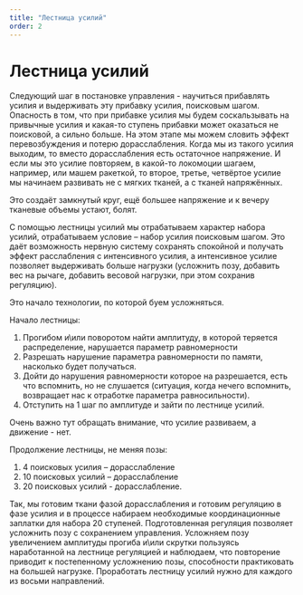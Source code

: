 ```yaml
---
title: "Лестница усилий"
order: 2
---
```


# Лестница усилий

Следующий шаг в постановке управления - научиться прибавлять усилия и выдерживать эту прибавку усилия, поисковым шагом. Опасность в том, что при прибавке усилия мы будем соскальзывать на привычные усилия и какая-то ступень прибавки может оказаться не поисковой, а сильно больше. На этом этапе мы можем словить эффект перевозбуждения и потерю дорасслабления. Когда мы из такого усилия выходим, то вместо дорасслабления есть остаточное напряжение. И если мы это усилие повторяем, в какой-то локомоции шагаем, например, или машем ракеткой, то второе, третье, четвёртое усилие мы начинаем развивать не с мягких тканей, а с тканей напряжённых.

Это создаёт замкнутый круг, ещё большее напряжение и к вечеру тканевые объемы устают, болят.

С помощью лестницы усилий мы отрабатываем характер набора усилий, отрабатываем условие – набор усилия поисковым шагом. Это даёт возможность нервную систему сохранять спокойной и получать эффект расслабления с интенсивного усилия, а интенсивное усилие позволяет выдерживать больше нагрузки (усложнить позу, добавить вес на рычаге, добавить весовой нагрузки, при этом сохранив регуляцию).

Это начало технологии, по которой буем усложняться.

Начало лестницы:

1. Прогибом и\или поворотом найти амплитуду, в которой теряется распределение, нарушается параметр равномерности
2. Разрешать нарушение параметра равномерности по памяти, насколько будет получаться.
3. Дойти до нарушения равномерности которое на разрешается, есть что вспомнить, но не слушается (ситуация, когда нечего вспомнить, возвращает нас к отработке параметра равносильности).
4. Отступить на 1 шаг по амплитуде и зайти по лестнице усилий.

Очень важно тут обращать внимание, что усилие развиваем, а движение - нет.

Продолжение лестницы, не меняя позы:

1. 4 поисковых усилия – дорасслабление
2. 10 поисковых усилий – дорасслабление
3. 20 поисковых усилий - дорасслабление.

Так, мы готовим ткани фазой дорасслабления и готовим регуляцию в фазе усилия и в процессе набираем необходимые координационные заплатки для набора 20 ступеней. Подготовленная регуляция позволяет усложнить позу с сохранением управления. Усложняем позу увеличением амплитуды прогиба и\или скрутки пользуясь наработанной на лестнице регуляцией и наблюдаем, что повторение приводит к постепенному усложнению позы, способности практиковать на большей нагрузке. Проработать лестницу усилий нужно для каждого из восьми направлений.